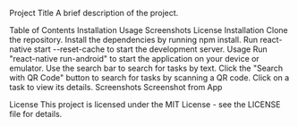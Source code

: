 Project Title
A brief description of the project.

Table of Contents
Installation
Usage
Screenshots
License
Installation
Clone the repository.
Install the dependencies by running npm install.
Run react-native start --reset-cache to start the development server.
Usage
Run "react-native run-android" to start the application on your device or emulator.
Use the search bar to search for tasks by text.
Click the "Search with QR Code" button to search for tasks by scanning a QR code.
Click on a task to view its details.
Screenshots
Screenshot from App



License
This project is licensed under the MIT License - see the LICENSE file for details.